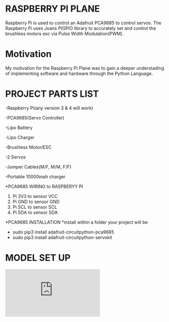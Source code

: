 # RASPBERRY PI PLANE
Raspberry Pi is used to control an Adafruit PCA9685 to control servos. The Raspberry Pi uses Joans PIGPIO library to accurately set and control the brushless motors esc via Pulse Width Modulation(PWM).

# Motivation
My motivation for the Raspberry Pi Plane was to gain a deeper understading of implementing software and hardware through the Python Language.

# PROJECT PARTS LIST
  -Raspberry Pi(any version 3 & 4 will work)
  
  -PCA9685(Servo Controller)
  
  -Lipo Battery
  
  -Lipo Charger
  
  -Brushless Motor/ESC
  
  -2 Servos
  
  -Jumper Cables(M/F, M/M, F/F)
  
  -Portable 10000mah charger


*PCA9685 WIRING to RASPBERYY PI
  1. Pi 3V3 to sensor VCC
  2. Pi GND to sensor GND
  3. Pi SCL to sensor SCL
  4. Pi SDA to sensor SDA


*PCA9685 INSTALLATION
  *install within a folder your project will be
  - sudo pip3 install adafruit-circuitpython-pca9685
  - sudo pip3 install adafruit-circuitpython-servokit

# MODEL SET UP
![alt text](http://https://github.com/nigel-otieno/RPI_Plane-test/blob/master/Untitled%20Diagram.html)

 


  
  

